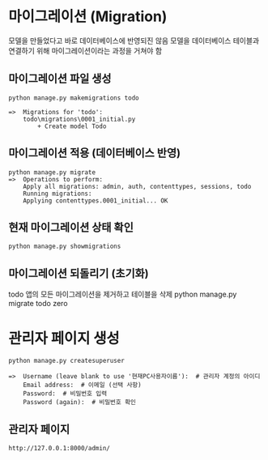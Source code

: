 # 마이그레이션 (Migration) 
모델을 만들었다고 바로 데이터베이스에 반영되진 않음
모델을 데이터베이스 테이블과 연결하기 위해 마이그레이션이라는 과정을 거쳐야 함

## 마이그레이션 파일 생성
    python manage.py makemigrations todo

    =>  Migrations for 'todo':
        todo\migrations\0001_initial.py
            + Create model Todo

## 마이그레이션 적용 (데이터베이스 반영)
    python manage.py migrate
    =>  Operations to perform:
        Apply all migrations: admin, auth, contenttypes, sessions, todo
        Running migrations:
        Applying contenttypes.0001_initial... OK

## 현재 마이그레이션 상태 확인
    python manage.py showmigrations

## 마이그레이션 되돌리기 (초기화)
todo 앱의 모든 마이그레이션을 제거하고 테이블을 삭제
    python manage.py migrate todo zero


# 관리자 페이지 생성
    python manage.py createsuperuser

    =>  Username (leave blank to use '현재PC사용자이름'):  # 관리자 계정의 아이디
        Email address:  # 이메일 (선택 사항)
        Password:  # 비밀번호 입력
        Password (again):  # 비밀번호 확인

## 관리자 페이지
    http://127.0.0.1:8000/admin/
